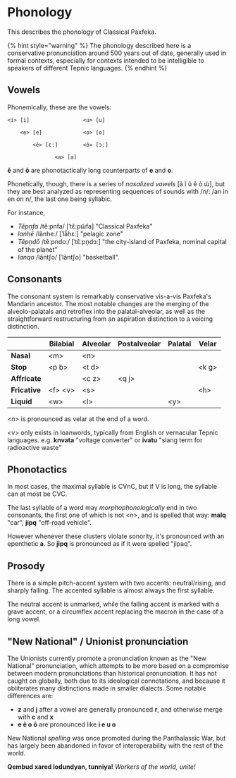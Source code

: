 # Phonology

This describes the phonology of Classical Paxfeka.

{% hint style="warning" %}
The phonology described here is a conservative pronunciation around 500 years out of date, generally used in formal contexts, especially for contexts intended to be intelligible to speakers of different Tepnic languages.
{% endhint %}

## Vowels

Phonemically, these are the vowels:

```
<i> [i]                 <u> [u]

    <e> [e]             <o> [o]

        <ē> [ɛː]        <ō> [ɔː]

               <a> [a]
```

**ē** and **ō** are phonotactically long counterparts of **e** and **o**.

Phonetically, though, there is a series of _nasalized vowels_ \[ã ĩ ũ ẽ õ ɯ̃], but they are best analyzed as representing sequences of sounds with /n/: /an in en on n/, the last one being syllabic.

For instance,

* _Tẽpņfa_ /têːpnfa/ \[ˈtɛ̂ːpɯ̃fa] "Classical Paxfeka"
* _lanhē_ /lǎnheː/ \[ˈlǎ̃hɛː] "pelagic zone"
* _Tẽpņdō_ /têːpndoː/ \[ˈtɛ̂ːpn̩dɔː] "the city-island of Paxfeka, nominal capital of the planet"
* _lanqo_ /lǎntʃo/ \[ˈlǎntʃo] "basketball".

## Consonants

The consonant system is remarkably conservative vis-a-vis Paxfeka's Mandarin ancestor. The most notable changes are the merging of the alveolo-palatals and retroflex into the palatal-alveolar, as well as the straightforward restructuring from an aspiration distinction to a voicing distinction.

|               | Bilabial  | Alveolar | Postalveolar | Palatal | Velar  |
| ------------- | --------- | -------- | ------------ | ------- | ------ |
| **Nasal**     | \<m>      | \<n>     |              |         |        |
| **Stop**      | \<p b>    | \<t d>   |              |         | \<k g> |
| **Affricate** |           | \<c z>   | \<q j>       |         |        |
| **Fricative** | \<f> \<v> | \<s>     |              |         | \<h>   |
| **Liquid**    | \<w>      | \<l>     |              | \<y>    |        |

\<n> is pronounced as velar at the end of a word.

\<v> only exists in loanwords, typically from English or vernacular Tepnic languages. e.g. **knvata** "voltage converter" or **ivatu** "slang term for radioactive waste"

## Phonotactics

In most cases, the maximal syllable is CVnC, but if V is long, the syllable can at most be CVC.

The last syllable of a word may _morphophonologically_ end in two consonants, the first one of which is not \<n>, and is spelled that way: **malq** "car", **jipq** "off-road vehicle".

However whenever these clusters violate sonority, it's pronounced with an epenthetic **a**. So **jipq** is pronounced as if it were spelled "jipaq".

## Prosody

There is a simple pitch-accent system with two accents: neutral/rising, and sharply falling. The accented syllable is almost always the first syllable.

The neutral accent is unmarked, while the falling accent is marked with a grave accent, or a circumflex accent replacing the macron in the case of a long vowel.

## "New National" / Unionist pronunciation

The Unionists currently promote a pronunciation known as the "New National" pronunciation, which attempts to be more based on a compromise between modern pronunciations than historical pronunciation. It has not caught on globally, both due to its ideological connotations, and because it obliterates many distinctions made in smaller dialects. Some notable differences are:

* **z** and **j** after a vowel are generally pronounced **r**, and otherwise merge with **c** and **x**
* **e ē o ō** are pronounced like **i e u o**

New National _spelling_ was once promoted during the Panthalassic War, but has largely been abandoned in favor of interoperability with the rest of the world.

**Qembud xared lodundyan, tunniya!** _Workers of the world, unite!_
